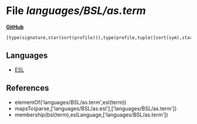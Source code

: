 # File _languages/BSL/as.term_
**[GitHub](https://github.com/softlang/yas/blob/master/languages/BSL/as.term)**
```
[type(signature,star(sort(profile))),type(profile,tuple([sort(sym),star(sort(sort)),sort(sort)])),type(sym,string),type(sort,string)].
```

## Languages
* [ESL](../languages/ESL.md)

## References
* elementOf('languages/BSL/as.term',esl(term))
* mapsTo(parse,['languages/BSL/as.esl'],['languages/BSL/as.term'])
* membership(bsl(term),eslLanguage,['languages/BSL/as.term'])

